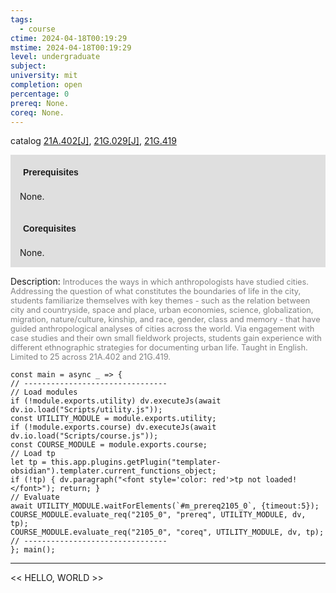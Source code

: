```yaml
---
tags:
  - course
ctime: 2024-04-18T00:19:29
mstime: 2024-04-18T00:19:29
level: undergraduate
subject: 
university: mit
completion: open
percentage: 0
prereq: None.
coreq: None.
---
```


catalog [21A.402[J]](http://student.mit.edu/catalog/m21Aa.html#21A.402), [21G.029[J]](http://student.mit.edu/catalog/m21Ga.html#21G.029), [21G.419](http://student.mit.edu/catalog/m21Ge.html#21G.419)

<span style="display: block; padding: 15px; background-color: rgb(100, 100, 100, 0.2);"><font id="m_prereq2105_0" style="display: block; font-family: Arial, sans-serif; font-weight: bold; padding: 5px">Prerequisites</font><br><span id="prereq2105_0">None.</span></span>
<span style="display: block; padding: 15px; background-color: rgb(100, 100, 100, 0.2);"><font id="m_coreq2105_0" style="display: block; font-family: Arial, sans-serif; font-weight: bold; padding: 5px">Corequisites</font><br><span id="coreq2105_0">None.</span></span>

<font style="">Description:</font>
<font style="color: grey; font-size: 0.8rem;">Introduces the ways in which anthropologists have studied cities. Addressing the question of what constitutes the boundaries of life in the city, students familiarize themselves with key themes - such as the relation between city and countryside, space and place, urban economies, science, globalization, migration, nature/culture, kinship, and race, gender, class and memory - that have guided anthropological analyses of cities across the world. Via engagement with case studies and their own small fieldwork projects, students gain experience with different ethnographic strategies for documenting urban life. Taught in English. Limited to 25 across 21A.402 and 21G.419.</font>

```dataviewjs
const main = async _ => {
// --------------------------------
// Load modules
if (!module.exports.utility) dv.executeJs(await dv.io.load("Scripts/utility.js"));
const UTILITY_MODULE = module.exports.utility;
if (!module.exports.course) dv.executeJs(await dv.io.load("Scripts/course.js"));
const COURSE_MODULE = module.exports.course;
// Load tp
let tp = this.app.plugins.getPlugin("templater-obsidian").templater.current_functions_object;
if (!tp) { dv.paragraph("<font style='color: red'>tp not loaded!</font>"); return; }
// Evaluate
await UTILITY_MODULE.waitForElements(`#m_prereq2105_0`, {timeout:5});
COURSE_MODULE.evaluate_req("2105_0", "prereq", UTILITY_MODULE, dv, tp);
COURSE_MODULE.evaluate_req("2105_0", "coreq", UTILITY_MODULE, dv, tp);
// --------------------------------
}; main();
```

---

<< HELLO, WORLD >>
